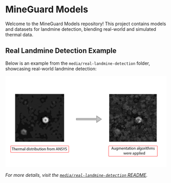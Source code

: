 # MineGuard Models

Welcome to the MineGuard Models repository! This project contains models and datasets for landmine detection, blending real-world and simulated thermal data.

## Real Landmine Detection Example
Below is an example from the `media/real-landmine-detection` folder, showcasing real-world landmine detection:

![Real Landmine Detection](media/thermal_description.png)

*For more details, visit the [`media/real-landmine-detection` README](media/real-landmine-detection/README.md).*
